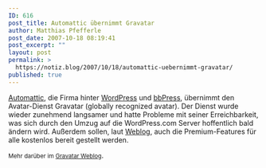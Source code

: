 ```yaml
---
ID: 616
post_title: Automattic übernimmt Gravatar
author: Matthias Pfefferle
post_date: 2007-10-18 08:19:41
post_excerpt: ""
layout: post
permalink: >
  https://notiz.blog/2007/10/18/automattic-uebernimmt-gravatar/
published: true
---
```

<a href="http://automattic.com/">Automattic</a>, die Firma hinter <a href="http://wordpress.org">WordPress</a> und <a href="http://bbpress.org">bbPress</a>, übernimmt den Avatar-Dienst Gravatar (globally recognized avatar). Der Dienst wurde wieder zunehmend langsamer und hatte Probleme mit seiner Erreichbarkeit, was sich durch den Umzug auf die WordPress.com Server hoffentlich bald ändern wird. Außerdem sollen, laut <a href="http://blog.gravatar.com/2007/10/18/automattic-gravatar/">Weblog</a>, auch die Premium-Features für alle kostenlos bereit gestellt werden.

<small>Mehr darüber im <a href="http://blog.gravatar.com/2007/10/18/automattic-gravatar/">Gravatar Weblog</a></small>.